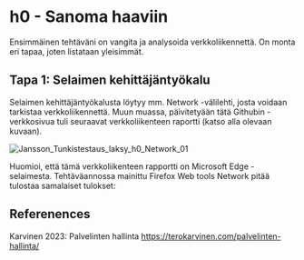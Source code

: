 # h0 - Sanoma haaviin

Ensimmäinen tehtäväni on vangita ja analysoida verkkoliikennettä. On monta eri tapaa, joten listataan yleisimmät.

## Tapa 1: Selaimen kehittäjäntyökalu

Selaimen kehittäjäntyökalusta löytyy mm. Network -välilehti, josta voidaan tarkistaa verkkoliikennettä. Muun muassa, päivitetyään tätä Githubin -verkkosivua tuli seuraavat verkkoliikenteen raportti (katso alla olevaan kuvaan).

![Jansson_Tunkistestaus_laksy_h0_Network_01](https://github.com/user-attachments/assets/9391fd27-0259-42f0-9903-3258a4782dcc)

Huomioi, että tämä verkkoliikenteen rapportti on Microsoft Edge -selaimesta. Tehtäväannossa mainittu Firefox Web tools Network pitää tulostaa samalaiset tulokset:



## Referenences

Karvinen 2023: Palvelinten hallinta https://terokarvinen.com/palvelinten-hallinta/
